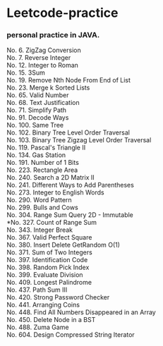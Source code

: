 # Leetcode-practice

### personal practice in JAVA.

No. 6.     ZigZag Conversion  
No. 7.     Reverse Integer     
No. 12.    Integer to Roman             
No. 15.    3Sum  
No. 19.    Remove Nth Node From End of List       
No. 23.    Merge k Sorted Lists    
No. 65.    Valid Number     
No. 68.    Text Justification        
No. 71.    Simplify Path  
No. 91.    Decode Ways          
No. 100.   Same Tree          
No. 102.   Binary Tree Level Order Traversal  
No. 103.   Binary Tree Zigzag Level Order Traversal  
No. 119.   Pascal's Triangle II   
No. 134.   Gas Station  
No. 191.   Number of 1 Bits         
No. 223.   Rectangle Area  
No. 240.   Search a 2D Matrix II   
No. 241.   Different Ways to Add Parentheses  
No. 273.   Integer to English Words  
No. 290.   Word Pattern  
No. 299.   Bulls and Cows       
No. 304.   Range Sum Query 2D - Immutable                         
*No. 327.  Count of Range Sum    
No. 343.   Integer Break         
No. 367.   Valid Perfect Square     
No. 380.   Insert Delete GetRandom O(1)       
No. 371.   Sum of Two Integers    
No. 397.   Identification Code      
No. 398.   Random Pick Index        
No. 399.   Evaluate Division        
No. 409.  Longest Palindrome              
No. 437.  Path Sum III      
No. 420.  Strong Password Checker        
No. 441.  Arranging Coins   
No. 448.  Find All Numbers Disappeared in an Array      
No. 450.  Delete Node in a BST  
No. 488.  Zuma Game      
No. 604.  Design Compressed String Iterator                       


